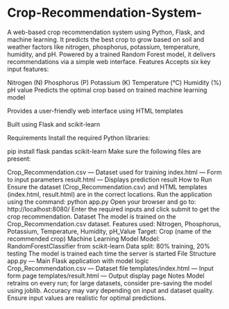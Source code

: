 # Crop-Recommendation-System-
A web-based crop recommendation system using Python, Flask, and machine learning. It predicts the best crop to grow based on soil and weather factors like nitrogen, phosphorus, potassium, temperature, humidity, and pH. Powered by a trained Random Forest model, it delivers recommendations via a simple web interface.
Features
Accepts six key input features:

Nitrogen (N)
Phosphorus (P)
Potassium (K)
Temperature (°C)
Humidity (%)
pH value
Predicts the optimal crop based on trained machine learning model

Provides a user-friendly web interface using HTML templates

Built using Flask and scikit-learn

Requirements
Install the required Python libraries:

pip install flask pandas scikit-learn
Make sure the following files are present:

Crop_Recommendation.csv — Dataset used for training
index.html — Form to input parameters
result.html — Displays prediction result
How to Run
Ensure the dataset (Crop_Recommendation.csv) and HTML templates (index.html, result.html) are in the correct locations.
Run the application using the command:
python app.py
Open your browser and go to:
http://localhost:8080/
Enter the required inputs and click submit to get the crop recommendation.
Dataset
The model is trained on the Crop_Recommendation.csv dataset.
Features used: Nitrogen, Phosphorus, Potassium, Temperature, Humidity, pH_Value
Target: Crop (name of the recommended crop)
Machine Learning Model
Model: RandomForestClassifier from scikit-learn
Data split: 80% training, 20% testing
The model is trained each time the server is started
File Structure
app.py — Main Flask application with model logic
Crop_Recommendation.csv — Dataset file
templates/index.html — Input form page
templates/result.html — Output display page
Notes
Model retrains on every run; for large datasets, consider pre-saving the model using joblib.
Accuracy may vary depending on input and dataset quality.
Ensure input values are realistic for optimal predictions.
